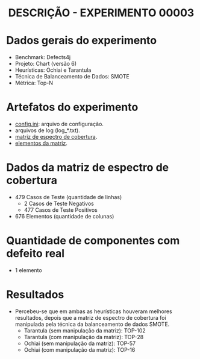 <h1 align="center"> DESCRIÇÃO - EXPERIMENTO 00003 </h1>

# Dados gerais do experimento
  - Benchmark: Defects4j
  - Projeto: Chart (versão 6)
  - Heurísticas: Ochiai e Tarantula
  - Técnica de Balanceamento de Dados: SMOTE
  - Métrica: Top-N

# Artefatos do experimento
  - [config.ini](https://github.com/Reinaldo-Jr-Dev/doutorado/blob/master/experiments/00003/config.ini): arquivo de configuração.
  - arquivos de log (log_*.txt).
  - [matriz de espectro de cobertura](https://github.com/Reinaldo-Jr-Dev/doutorado/blob/benchmark/benchmark/defects4j/Chart/6/matrix.txt).
  - [elementos da matriz](https://github.com/Reinaldo-Jr-Dev/doutorado/blob/benchmark/benchmark/defects4j/Chart/6/spectra.txt).

# Dados da matriz de espectro de cobertura
  - 479 Casos de Teste (quantidade de linhas)
    - 2 Casos de Teste Negativos
    - 477 Casos de Teste Positivos
  - 676 Elementos (quantidade de colunas)

# Quantidade de componentes com defeito real
  - 1 elemento

# Resultados
  - Percebeu-se que em ambas as heurísticas houveram melhores resultados, depois que a matriz de espectro de cobertura foi manipulada pela técnica da balanceamento de dados SMOTE.
    - Tarantula (sem manipulação da matriz): TOP-102
    - Tarantula (com manipulação da matriz): TOP-28
    - Ochiai (sem manipulação da matriz): TOP-57
    - Ochiai (com manipulação da matriz): TOP-16
